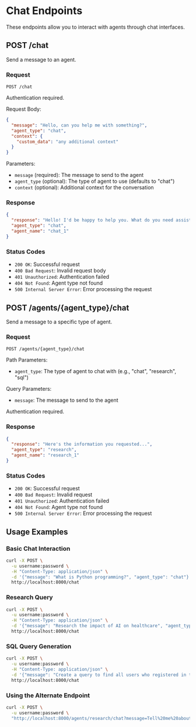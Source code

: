 # Chat Endpoints

These endpoints allow you to interact with agents through chat interfaces.

## POST /chat

Send a message to an agent.

### Request

```
POST /chat
```

Authentication required.

Request Body:

```json
{
  "message": "Hello, can you help me with something?",
  "agent_type": "chat",
  "context": {
    "custom_data": "any additional context"
  }
}
```

Parameters:

- `message` (required): The message to send to the agent
- `agent_type` (optional): The type of agent to use (defaults to "chat")
- `context` (optional): Additional context for the conversation

### Response

```json
{
  "response": "Hello! I'd be happy to help you. What do you need assistance with?",
  "agent_type": "chat",
  "agent_name": "chat_1"
}
```

### Status Codes

- `200 OK`: Successful request
- `400 Bad Request`: Invalid request body
- `401 Unauthorized`: Authentication failed
- `404 Not Found`: Agent type not found
- `500 Internal Server Error`: Error processing the request

## POST /agents/{agent_type}/chat

Send a message to a specific type of agent.

### Request

```
POST /agents/{agent_type}/chat
```

Path Parameters:

- `agent_type`: The type of agent to chat with (e.g., "chat", "research", "sql")

Query Parameters:

- `message`: The message to send to the agent

Authentication required.

### Response

```json
{
  "response": "Here's the information you requested...",
  "agent_type": "research",
  "agent_name": "research_1"
}
```

### Status Codes

- `200 OK`: Successful request
- `400 Bad Request`: Invalid request
- `401 Unauthorized`: Authentication failed
- `404 Not Found`: Agent type not found
- `500 Internal Server Error`: Error processing the request

## Usage Examples

### Basic Chat Interaction

```bash
curl -X POST \
  -u username:password \
  -H "Content-Type: application/json" \
  -d '{"message": "What is Python programming?", "agent_type": "chat"}' \
  http://localhost:8000/chat
```

### Research Query

```bash
curl -X POST \
  -u username:password \
  -H "Content-Type: application/json" \
  -d '{"message": "Research the impact of AI on healthcare", "agent_type": "research"}' \
  http://localhost:8000/chat
```

### SQL Query Generation

```bash
curl -X POST \
  -u username:password \
  -H "Content-Type: application/json" \
  -d '{"message": "Create a query to find all users who registered in the last 30 days", "agent_type": "sql"}' \
  http://localhost:8000/chat
```

### Using the Alternate Endpoint

```bash
curl -X POST \
  -u username:password \
  "http://localhost:8000/agents/research/chat?message=Tell%20me%20about%20quantum%20computing"
```
